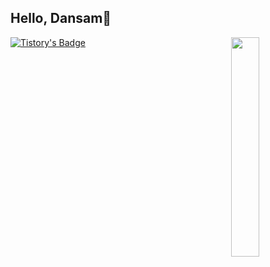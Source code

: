 ## Hello, Dansam👋
<img align='right' src="http://mazassumnida.wtf/api/v2/generate_badge?boj=kdy4957" width="30%" height="30%">

[![Tistory's Badge](https://github-readme-tistory-card.vercel.app/api/badge?name=Tistory)](https://dduddududu.tistory.com/)
